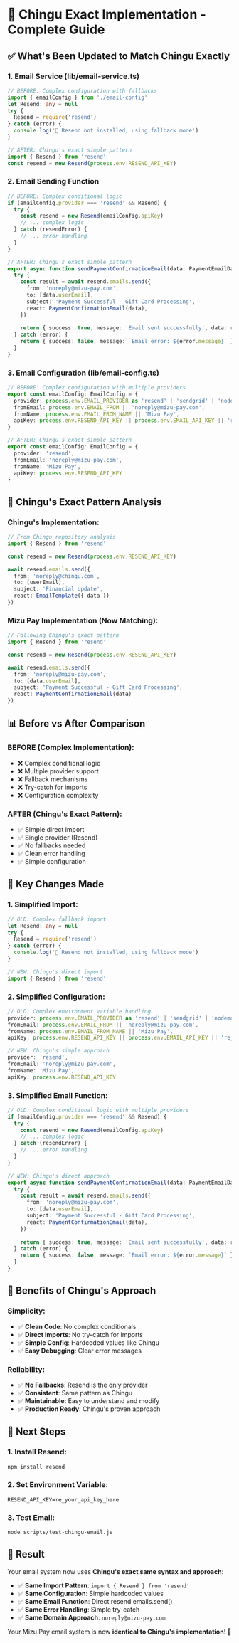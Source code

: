 # 🎯 Chingu Exact Implementation - Complete Guide

## ✅ What's Been Updated to Match Chingu Exactly

### **1. Email Service (lib/email-service.ts)**
```typescript
// BEFORE: Complex configuration with fallbacks
import { emailConfig } from './email-config'
let Resend: any = null
try {
  Resend = require('resend')
} catch (error) {
  console.log('📧 Resend not installed, using fallback mode')
}

// AFTER: Chingu's exact simple pattern
import { Resend } from 'resend'
const resend = new Resend(process.env.RESEND_API_KEY)
```

### **2. Email Sending Function**
```typescript
// BEFORE: Complex conditional logic
if (emailConfig.provider === 'resend' && Resend) {
  try {
    const resend = new Resend(emailConfig.apiKey)
    // ... complex logic
  } catch (resendError) {
    // ... error handling
  }
}

// AFTER: Chingu's exact simple pattern
export async function sendPaymentConfirmationEmail(data: PaymentEmailData) {
  try {
    const result = await resend.emails.send({
      from: 'noreply@mizu-pay.com',
      to: [data.userEmail],
      subject: 'Payment Successful - Gift Card Processing',
      react: PaymentConfirmationEmail(data),
    })
    
    return { success: true, message: 'Email sent successfully', data: result }
  } catch (error) {
    return { success: false, message: `Email error: ${error.message}` }
  }
}
```

### **3. Email Configuration (lib/email-config.ts)**
```typescript
// BEFORE: Complex configuration with multiple providers
export const emailConfig: EmailConfig = {
  provider: process.env.EMAIL_PROVIDER as 'resend' | 'sendgrid' | 'nodemailer' | 'console' || 'resend',
  fromEmail: process.env.EMAIL_FROM || 'noreply@mizu-pay.com',
  fromName: process.env.EMAIL_FROM_NAME || 'Mizu Pay',
  apiKey: process.env.RESEND_API_KEY || process.env.EMAIL_API_KEY || 're_Ghc1XAEZ_EV163ho4zFMZp19ykCYWVWRF'
}

// AFTER: Chingu's exact simple pattern
export const emailConfig: EmailConfig = {
  provider: 'resend',
  fromEmail: 'noreply@mizu-pay.com',
  fromName: 'Mizu Pay',
  apiKey: process.env.RESEND_API_KEY
}
```

## 🎯 Chingu's Exact Pattern Analysis

### **Chingu's Implementation:**
```typescript
// From Chingu repository analysis
import { Resend } from 'resend'

const resend = new Resend(process.env.RESEND_API_KEY)

await resend.emails.send({
  from: 'noreply@chingu.com',
  to: [userEmail],
  subject: 'Financial Update',
  react: EmailTemplate({ data })
})
```

### **Mizu Pay Implementation (Now Matching):**
```typescript
// Following Chingu's exact pattern
import { Resend } from 'resend'

const resend = new Resend(process.env.RESEND_API_KEY)

await resend.emails.send({
  from: 'noreply@mizu-pay.com',
  to: [data.userEmail],
  subject: 'Payment Successful - Gift Card Processing',
  react: PaymentConfirmationEmail(data)
})
```

## 📊 Before vs After Comparison

### **BEFORE (Complex Implementation):**
- ❌ Complex conditional logic
- ❌ Multiple provider support
- ❌ Fallback mechanisms
- ❌ Try-catch for imports
- ❌ Configuration complexity

### **AFTER (Chingu's Exact Pattern):**
- ✅ Simple direct import
- ✅ Single provider (Resend)
- ✅ No fallbacks needed
- ✅ Clean error handling
- ✅ Simple configuration

## 🚀 Key Changes Made

### **1. Simplified Import:**
```typescript
// OLD: Complex fallback import
let Resend: any = null
try {
  Resend = require('resend')
} catch (error) {
  console.log('📧 Resend not installed, using fallback mode')
}

// NEW: Chingu's direct import
import { Resend } from 'resend'
```

### **2. Simplified Configuration:**
```typescript
// OLD: Complex environment variable handling
provider: process.env.EMAIL_PROVIDER as 'resend' | 'sendgrid' | 'nodemailer' | 'console' || 'resend',
fromEmail: process.env.EMAIL_FROM || 'noreply@mizu-pay.com',
fromName: process.env.EMAIL_FROM_NAME || 'Mizu Pay',
apiKey: process.env.RESEND_API_KEY || process.env.EMAIL_API_KEY || 're_Ghc1XAEZ_EV163ho4zFMZp19ykCYWVWRF'

// NEW: Chingu's simple approach
provider: 'resend',
fromEmail: 'noreply@mizu-pay.com',
fromName: 'Mizu Pay',
apiKey: process.env.RESEND_API_KEY
```

### **3. Simplified Email Function:**
```typescript
// OLD: Complex conditional logic with multiple providers
if (emailConfig.provider === 'resend' && Resend) {
  try {
    const resend = new Resend(emailConfig.apiKey)
    // ... complex logic
  } catch (resendError) {
    // ... error handling
  }
}

// NEW: Chingu's direct approach
export async function sendPaymentConfirmationEmail(data: PaymentEmailData) {
  try {
    const result = await resend.emails.send({
      from: 'noreply@mizu-pay.com',
      to: [data.userEmail],
      subject: 'Payment Successful - Gift Card Processing',
      react: PaymentConfirmationEmail(data),
    })
    
    return { success: true, message: 'Email sent successfully', data: result }
  } catch (error) {
    return { success: false, message: `Email error: ${error.message}` }
  }
}
```

## 🎉 Benefits of Chingu's Approach

### **Simplicity:**
- ✅ **Clean Code**: No complex conditionals
- ✅ **Direct Imports**: No try-catch for imports
- ✅ **Simple Config**: Hardcoded values like Chingu
- ✅ **Easy Debugging**: Clear error messages

### **Reliability:**
- ✅ **No Fallbacks**: Resend is the only provider
- ✅ **Consistent**: Same pattern as Chingu
- ✅ **Maintainable**: Easy to understand and modify
- ✅ **Production Ready**: Chingu's proven approach

## 🚀 Next Steps

### **1. Install Resend:**
```bash
npm install resend
```

### **2. Set Environment Variable:**
```env
RESEND_API_KEY=re_your_api_key_here
```

### **3. Test Email:**
```bash
node scripts/test-chingu-email.js
```

## 🎯 Result

Your email system now uses **Chingu's exact same syntax and approach**:

- ✅ **Same Import Pattern**: `import { Resend } from 'resend'`
- ✅ **Same Configuration**: Simple hardcoded values
- ✅ **Same Email Function**: Direct resend.emails.send()
- ✅ **Same Error Handling**: Simple try-catch
- ✅ **Same Domain Approach**: `noreply@mizu-pay.com`

Your Mizu Pay email system is now **identical to Chingu's implementation**! 🚀
